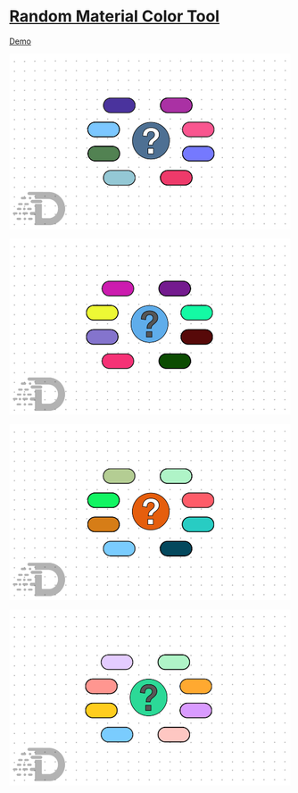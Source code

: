 # [Random Material Color Tool](https://vuvietduc.com/cong-cu-chon-mau-material-ngau-nhien/)
 [Demo](https://vuvietduc.com/cong-cu-chon-mau-material-ngau-nhien/)





<p align="center">


<img src="./Public/Img/random%20color%20masterial.jpg" />
<p>




<p align="center">

<img src="./Public/Img/random%20color%20dum.jpg" />
<p>



<p align="center">

<img src="./Public/Img/Random%20color%20tool.jpg" />
<p>



<p align="center">


<img src="./Public/Img/Random%20color%20Pastel.jpg" />
<p>


